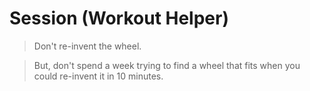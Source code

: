 # Session (Workout Helper) #

> Don't re-invent the wheel.

> But, don't spend a week trying to find a wheel that fits when you could re-invent it in 10 minutes.

